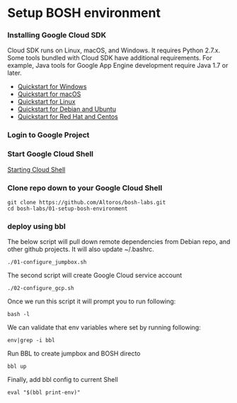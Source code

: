 # Setup BOSH environment

### Installing Google Cloud SDK
Cloud SDK runs on Linux, macOS, and Windows. It requires Python 2.7.x. Some tools bundled with Cloud SDK have additional requirements. For example, Java tools for Google App Engine development require Java 1.7 or later.
* [Quickstart for Windows](https://cloud.google.com/sdk/docs/quickstart-windows)
* [Quickstart for macOS](https://cloud.google.com/sdk/docs/quickstart-macos)
* [Quickstart for Linux](https://cloud.google.com/sdk/docs/quickstart-linux)
* [Quickstart for Debian and Ubuntu](https://cloud.google.com/sdk/docs/quickstart-debian-ubuntu)
* [Quickstart for Red Hat and Centos](https://cloud.google.com/sdk/docs/quickstart-redhat-centos)


### Login to Google Project

### Start Google Cloud Shell
[Starting Cloud Shell](https://cloud.google.com/shell/docs/starting-cloud-shell)

### Clone repo down to your Google Cloud Shell
```
git clone https://github.com/Altoros/bosh-labs.git
cd bosh-labs/01-setup-bosh-environment
```

### deploy using bbl
The below script will pull down remote dependencies from Debian repo, and other github projects. It will also update ~/.bashrc.
```
./01-configure_jumpbox.sh
```
The second script will create Google Cloud service account

```
./02-configure_gcp.sh
```

Once we run this script it will prompt you to run following:
```
bash -l
```

We can validate that env variables where set by running following:
```
env|grep -i bbl
```

Run BBL to create jumpbox and BOSH directo

```
bbl up
```

Finally, add bbl config to current Shell
```
eval "$(bbl print-env)"
```
